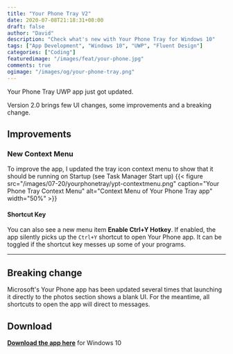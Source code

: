 ```yaml
---
title: "Your Phone Tray V2"
date: 2020-07-08T21:18:31+08:00
draft: false
author: "David"
description: "Check what's new with Your Phone Tray for Windows 10"
tags: ["App Development", "Windows 10", "UWP", "Fluent Design"]
categories: ["Coding"]
featuredimage: "/images/feat/your-phone.jpg"
comments: true
ogimage: "/images/og/your-phone-tray.png"
---
```


Your Phone Tray UWP app just got updated.

Version 2.0 brings few UI changes, some improvements and a breaking change.

## Improvements

### New Context Menu

To improve the app, I updated the tray icon context menu to show that it should be running on Startup (see Task Manager Start up)
{{< figure src="/images/07-20/yourphonetray/ypt-contextmenu.png" caption="Your Phone Tray Context Menu" alt="Context Menu of Your Phone Tray app" width="50%" >}}

#### Shortcut Key

You can also see a new menu item **Enable Ctrl+Y Hotkey**. If enabled, the app silently picks up the `Ctrl+Y` shortcut to open Your Phone app. It can be toggled if the shortcut key messes up some of your programs.

<hr>

## Breaking change

Microsoft's Your Phone app has been updated several times that launching it directly to the photos section shows a blank UI. For the meantime, all shortcuts to open the app will direct to messages.

## Download

<a class="link" href="https://bit.ly/UrPhoneTray" target="_blank">**Download the app here**</a> for Windows 10
